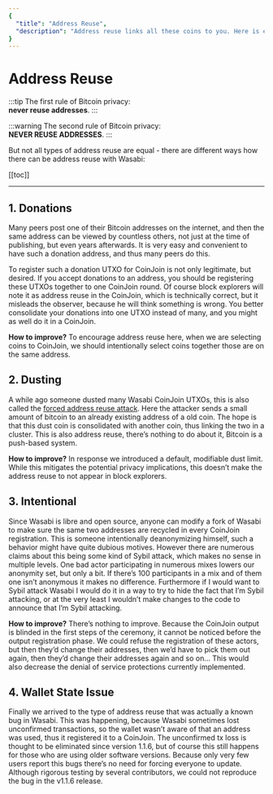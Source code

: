 ```yaml
---
{
  "title": "Address Reuse",
  "description": "Address reuse links all these coins to you. Here is explained why it is important to use a new address for every transaction. This is the Wasabi documentation, an archive of knowledge about the open-source, non-custodial and privacy-focused Bitcoin wallet for desktop."
}
---
```


# Address Reuse

:::tip
The first rule of Bitcoin privacy: </br>
**never reuse addresses**.
:::

:::warning
The second rule of Bitcoin privacy: </br>
**NEVER REUSE ADDRESSES**.
:::

But not all types of address reuse are equal - there are different ways how there can be address reuse with Wasabi:

[[toc]]

---

## 1. Donations

Many peers post one of their Bitcoin addresses on the internet, and then the same address can be viewed by countless others, not just at the time of publishing, but even years afterwards.
It is very easy and convenient to have such a donation address, and thus many peers do this.

To register such a donation UTXO for CoinJoin is not only legitimate, but desired.
If you accept donations to an address, you should be registering these UTXOs together to one CoinJoin round.
Of course block explorers will note it as address reuse in the CoinJoin, which is technically correct, but it misleads the observer, because he will think something is wrong.
You better consolidate your donations into one UTXO instead of many, and you might as well do it in a CoinJoin.

**How to improve?** 
To encourage address reuse here, when we are selecting coins to CoinJoin, we should intentionally select coins together those are on the same address.

## 2. Dusting

A while ago someone dusted many Wasabi CoinJoin UTXOs, this is also called the [forced address reuse attack](https://en.bitcoin.it/Privacy#Forced_address_reuse).
Here the attacker sends a small amount of bitcoin to an already existing address of a old coin.
The hope is that this dust coin is consolidated with another coin, thus linking the two in a cluster.
This is also address reuse, there’s nothing to do about it, Bitcoin is a push-based system.

**How to improve?**
In response we introduced a default, modifiable dust limit.
While this mitigates the potential privacy implications, this doesn’t make the address reuse to not appear in block explorers.

## 3. Intentional

Since Wasabi is libre and open source, anyone can modify a fork of Wasabi to make sure the same two addresses are recycled in every CoinJoin registration.
This is someone intentionally deanonymizing himself, such a behavior might have quite dubious motives.
However there are numerous claims about this being some kind of Sybil attack, which makes no sense in multiple levels.
One bad actor participating in numerous mixes lowers our anonymity set, but only a bit.
If there’s 100 participants in a mix and of them one isn’t anonymous it makes no difference.
Furthermore if I would want to Sybil attack Wasabi I would do it in a way to try to hide the fact that I’m Sybil attacking, or at the very least I wouldn’t make changes to the code to announce that I’m Sybil attacking.

**How to improve?** 
There’s nothing to improve.
Because the CoinJoin output is blinded in the first steps of the ceremony, it cannot be noticed before the output registration phase.
We could refuse the registration of these actors, but then they’d change their addresses, then we’d have to pick them out again, then they’d change their addresses again and so on…
This would also decrease the denial of service protections currently implemented.

## 4. Wallet State Issue

Finally we arrived to the type of address reuse that was actually a known bug in Wasabi.
This was happening, because Wasabi sometimes lost unconfirmed transactions, so the wallet wasn’t aware of that an address was used, thus it registered it to a CoinJoin.
The unconfirmed tx loss is thought to be eliminated since version 1.1.6, but of course this still happens for those who are using older software versions.
Because only very few users report this bugs there’s no need for forcing everyone to update.
Although rigorous testing by several contributors, we could not reproduce the bug in the v1.1.6 release.
